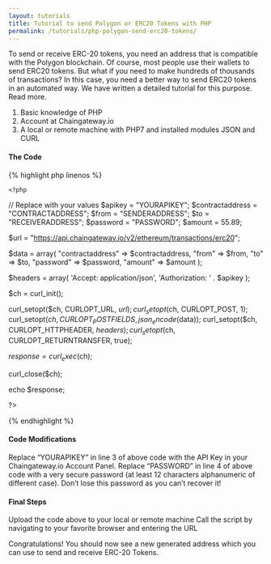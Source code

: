 ```yaml
---
layout: tutorials
title: Tutorial to send Polygon or ERC20 Tokens with PHP
permalink: /tutorials/php-polygon-send-erc20-tokens/
---
```


To send or receive ERC-20 tokens, you need an address that is compatible with the Polygon blockchain. Of course, most people use their wallets to send ERC20 tokens. But what if you need to make hundreds of thousands of transactions? In this case, you need a better way to send ERC20 tokens in an automated way. We have written a detailed tutorial for this purpose. Read more.

1. Basic knowledge of PHP
2. Account at Chaingateway.io
3. A local or remote machine with PHP7 and installed modules JSON and CURL

#### The Code

{% highlight php linenos %}
    
    <?php

// Replace with your values
$apikey = "YOURAPIKEY";
$contractaddress = "CONTRACTADDRESS";
$from = "SENDERADDRESS";
$to = "RECEIVERADDRESS";
$password = "PASSWORD";
$amount = 55.89;

$url = "https://api.chaingateway.io/v2/ethereum/transactions/erc20";

$data = array(
    "contractaddress" => $contractaddress,
    "from" => $from,
    "to" => $to,
    "password" => $password,
    "amount" => $amount
);

$headers = array(
    'Accept: application/json',
    'Authorization: ' . $apikey
);

$ch = curl_init();

curl_setopt($ch, CURLOPT_URL, $url);
curl_setopt($ch, CURLOPT_POST, 1);
curl_setopt($ch, CURLOPT_POSTFIELDS, json_encode($data));
curl_setopt($ch, CURLOPT_HTTPHEADER, $headers);
curl_setopt($ch, CURLOPT_RETURNTRANSFER, true);

$response = curl_exec($ch);

curl_close($ch);

echo $response;

?>


{% endhighlight %}



#### Code Modifications

Replace “YOURAPIKEY” in line 3 of above code with the API Key in your Chaingateway.io Account Panel.
Replace “PASSWORD” in line 4 of above code with a very secure password (at least 12 characters alphanumeric of different case). Don’t lose this password as you can’t recover it!

#### Final Steps

Upload the code above to your local or remote machine
Call the script by navigating to your favorite browser and entering the URL

Congratulations! You should now see a new generated address which you can use to send and receive ERC-20 Tokens. 
